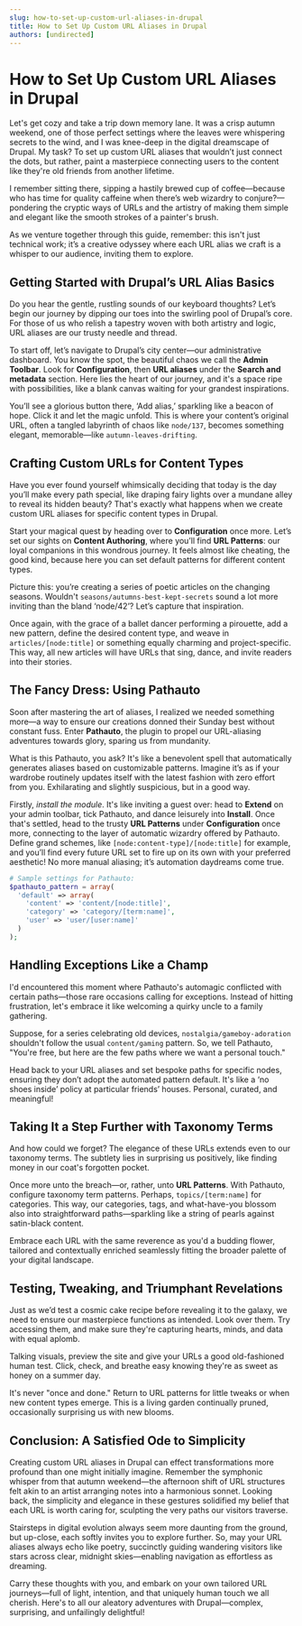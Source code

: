 ```yaml
---
slug: how-to-set-up-custom-url-aliases-in-drupal
title: How to Set Up Custom URL Aliases in Drupal
authors: [undirected]
---
```



# How to Set Up Custom URL Aliases in Drupal

Let's get cozy and take a trip down memory lane. It was a crisp autumn weekend, one of those perfect settings where the leaves were whispering secrets to the wind, and I was knee-deep in the digital dreamscape of Drupal. My task? To set up custom URL aliases that wouldn’t just connect the dots, but rather, paint a masterpiece connecting users to the content like they're old friends from another lifetime.

I remember sitting there, sipping a hastily brewed cup of coffee—because who has time for quality caffeine when there’s web wizardry to conjure?—pondering the cryptic ways of URLs and the artistry of making them simple and elegant like the smooth strokes of a painter's brush.

As we venture together through this guide, remember: this isn't just technical work; it’s a creative odyssey where each URL alias we craft is a whisper to our audience, inviting them to explore.

## Getting Started with Drupal’s URL Alias Basics

Do you hear the gentle, rustling sounds of our keyboard thoughts? Let’s begin our journey by dipping our toes into the swirling pool of Drupal’s core. For those of us who relish a tapestry woven with both artistry and logic, URL aliases are our trusty needle and thread.

To start off, let’s navigate to Drupal’s city center—our administrative dashboard. You know the spot, the beautiful chaos we call the **Admin Toolbar**. Look for **Configuration**, then **URL aliases** under the **Search and metadata** section. Here lies the heart of our journey, and it's a space ripe with possibilities, like a blank canvas waiting for your grandest inspirations.

You’ll see a glorious button there, ‘Add alias,’ sparkling like a beacon of hope. Click it and let the magic unfold. This is where your content’s original URL, often a tangled labyrinth of chaos like `node/137`, becomes something elegant, memorable—like `autumn-leaves-drifting`.

## Crafting Custom URLs for Content Types

Have you ever found yourself whimsically deciding that today is the day you’ll make every path special, like draping fairy lights over a mundane alley to reveal its hidden beauty? That's exactly what happens when we create custom URL aliases for specific content types in Drupal.

Start your magical quest by heading over to **Configuration** once more. Let’s set our sights on **Content Authoring**, where you’ll find **URL Patterns**: our loyal companions in this wondrous journey. It feels almost like cheating, the good kind, because here you can set default patterns for different content types.

Picture this: you’re creating a series of poetic articles on the changing seasons. Wouldn't `seasons/autumns-best-kept-secrets` sound a lot more inviting than the bland ‘node/42’? Let’s capture that inspiration.

Once again, with the grace of a ballet dancer performing a pirouette, add a new pattern, define the desired content type, and weave in `articles/[node:title]` or something equally charming and project-specific. This way, all new articles will have URLs that sing, dance, and invite readers into their stories.

## The Fancy Dress: Using Pathauto

Soon after mastering the art of aliases, I realized we needed something more—a way to ensure our creations donned their Sunday best without constant fuss. Enter **Pathauto**, the plugin to propel our URL-aliasing adventures towards glory, sparing us from mundanity.

What is this Pathauto, you ask? It's like a benevolent spell that automatically generates aliases based on customizable patterns. Imagine it’s as if your wardrobe routinely updates itself with the latest fashion with zero effort from you. Exhilarating and slightly suspicious, but in a good way.

Firstly, *install the module*. It's like inviting a guest over: head to **Extend** on your admin toolbar, tick Pathauto, and dance leisurely into **Install**. Once that's settled, head to the trusty **URL Patterns** under **Configuration** once more, connecting to the layer of automatic wizardry offered by Pathauto. Define grand schemes, like `[node:content-type]/[node:title]` for example, and you’ll find every future URL set to fire up on its own with your preferred aesthetic! No more manual aliasing; it’s automation daydreams come true.

```php
# Sample settings for Pathauto:
$pathauto_pattern = array(
  'default' => array(
    'content' => 'content/[node:title]',
    'category' => 'category/[term:name]',
    'user' => 'user/[user:name]'
  )
);
```

## Handling Exceptions Like a Champ

I'd encountered this moment where Pathauto's automagic conflicted with certain paths—those rare occasions calling for exceptions. Instead of hitting frustration, let's embrace it like welcoming a quirky uncle to a family gathering.

Suppose, for a series celebrating old devices, `nostalgia/gameboy-adoration` shouldn't follow the usual `content/gaming` pattern. So, we tell Pathauto, "You're free, but here are the few paths where we want a personal touch."

Head back to your URL aliases and set bespoke paths for specific nodes, ensuring they don’t adopt the automated pattern default. It's like a ‘no shoes inside’ policy at particular friends’ houses. Personal, curated, and meaningful!

## Taking It a Step Further with Taxonomy Terms

And how could we forget? The elegance of these URLs extends even to our taxonomy terms. The subtlety lies in surprising us positively, like finding money in our coat's forgotten pocket.

Once more unto the breach—or, rather, unto **URL Patterns**. With Pathauto, configure taxonomy term patterns. Perhaps, `topics/[term:name]` for categories. This way, our categories, tags, and what-have-you blossom also into straightforward paths—sparkling like a string of pearls against satin-black content.

Embrace each URL with the same reverence as you'd a budding flower, tailored and contextually enriched seamlessly fitting the broader palette of your digital landscape.

## Testing, Tweaking, and Triumphant Revelations

Just as we’d test a cosmic cake recipe before revealing it to the galaxy, we need to ensure our masterpiece functions as intended. Look over them. Try accessing them, and make sure they're capturing hearts, minds, and data with equal aplomb.

Talking visuals, preview the site and give your URLs a good old-fashioned human test. Click, check, and breathe easy knowing they're as sweet as honey on a summer day.

It's never "once and done." Return to URL patterns for little tweaks or when new content types emerge. This is a living garden continually pruned, occasionally surprising us with new blooms.

## Conclusion: A Satisfied Ode to Simplicity

Creating custom URL aliases in Drupal can effect transformations more profound than one might initially imagine. Remember the symphonic whisper from that autumn weekend—the afternoon shift of URL structures felt akin to an artist arranging notes into a harmonious sonnet. Looking back, the simplicity and elegance in these gestures solidified my belief that each URL is worth caring for, sculpting the very paths our visitors traverse.

Stairsteps in digital evolution always seem more daunting from the ground, but up-close, each softly invites you to explore further. So, may your URL aliases always echo like poetry, succinctly guiding wandering visitors like stars across clear, midnight skies—enabling navigation as effortless as dreaming.

Carry these thoughts with you, and embark on your own tailored URL journeys—full of light, intention, and that uniquely human touch we all cherish. Here's to all our aleatory adventures with Drupal—complex, surprising, and unfailingly delightful!